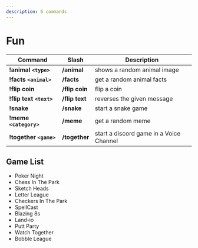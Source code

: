 ```yaml
---
description: 6 commands
---
```


# Fun

| Command                 | Slash          | Description                              |
| ----------------------  | -------------- | ---------------------------------------  |
| **!animal `<type>`**    | **/animal**    | shows a random animal image              |
| **!facts `<animal>`**   | **/facts**     | get a random animal facts                |
| **!flip coin**          | **/flip coin** | flip a coin                              |
| **!flip text `<text>`** | **/flip text** | reverses the given message               |
| **!snake**              | **/snake**     | start a snake game                       |
| **!meme `<category>`**  | **/meme**      | get a random meme                        |
| **!together `<game>`**  | **/together**  | start a discord game in  a Voice Channel |

## Game List 

* Poker Night
* Chess In The Park 
* Sketch Heads
* Letter League
* Checkers In The Park
* SpellCast
* Blazing 8s
* Land-io
* Putt Party
* Watch Together
* Bobble League
